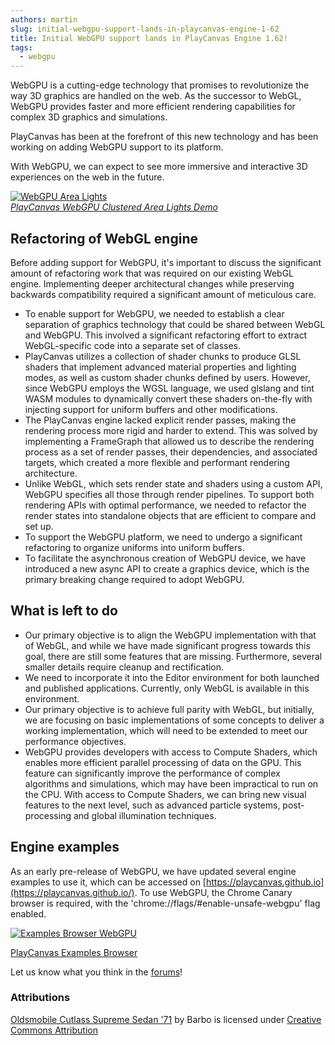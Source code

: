```yaml
---
authors: martin
slug: initial-webgpu-support-lands-in-playcanvas-engine-1-62
title: Initial WebGPU support lands in PlayCanvas Engine 1.62!
tags:
  - webgpu
---
```


WebGPU is a cutting-edge technology that promises to revolutionize the way 3D graphics are handled on the web. As the successor to WebGL, WebGPU provides faster and more efficient rendering capabilities for complex 3D graphics and simulations.

PlayCanvas has been at the forefront of this new technology and has been working on adding WebGPU support to its platform.

With WebGPU, we can expect to see more immersive and interactive 3D experiences on the web in the future.

[![WebGPU Area Lights](/img/webgpu-area-lights-demo.jpg)](/img/webgpu-area-lights-demo.jpg)  
[_PlayCanvas WebGPU Clustered Area Lights Demo_](https://playcanvas.com/demos/arealights/)

<!-- truncate -->

## Refactoring of WebGL engine

Before adding support for WebGPU, it's important to discuss the significant amount of refactoring work that was required on our existing WebGL engine. Implementing deeper architectural changes while preserving backwards compatibility required a significant amount of meticulous care.

- To enable support for WebGPU, we needed to establish a clear separation of graphics technology that could be shared between WebGL and WebGPU. This involved a significant refactoring effort to extract WebGL-specific code into a separate set of classes.
- PlayCanvas utilizes a collection of shader chunks to produce GLSL shaders that implement advanced material properties and lighting modes, as well as custom shader chunks defined by users. However, since WebGPU employs the WGSL language, we used glslang and tint WASM modules to dynamically convert these shaders on-the-fly with injecting support for uniform buffers and other modifications.
- The PlayCanvas engine lacked explicit render passes, making the rendering process more rigid and harder to extend. This was solved by implementing a FrameGraph that allowed us to describe the rendering process as a set of render passes, their dependencies, and associated targets, which created a more flexible and performant rendering architecture.
- Unlike WebGL, which sets render state and shaders using a custom API, WebGPU specifies all those through render pipelines. To support both rendering APIs with optimal performance, we needed to refactor the render states into standalone objects that are efficient to compare and set up.
- To support the WebGPU platform, we need to undergo a significant refactoring to organize uniforms into uniform buffers.
- To facilitate the asynchronous creation of WebGPU device, we have introduced a new async API to create a graphics device, which is the primary breaking change required to adopt WebGPU.

## What is left to do

- Our primary objective is to align the WebGPU implementation with that of WebGL, and while we have made significant progress towards this goal, there are still some features that are missing. Furthermore, several smaller details require cleanup and rectification.
- We need to incorporate it into the Editor environment for both launched and published applications. Currently, only WebGL is available in this environment.
- Our primary objective is to achieve full parity with WebGL, but initially, we are focusing on basic implementations of some concepts to deliver a working implementation, which will need to be extended to meet our performance objectives.
- WebGPU provides developers with access to Compute Shaders, which enables more efficient parallel processing of data on the GPU. This feature can significantly improve the performance of complex algorithms and simulations, which may have been impractical to run on the CPU. With access to Compute Shaders, we can bring new visual features to the next level, such as advanced particle systems, post-processing and global illumination techniques.

## Engine examples

As an early pre-release of WebGPU, we have updated several engine examples to use it, which can be accessed on [https://playcanvas.github.io](https://playcanvas.github.io/). To use WebGPU, the Chrome Canary browser is required, with the 'chrome://flags/#enable-unsafe-webgpu' flag enabled.

[![Examples Browser WebGPU](/img/playcanvas-examples-browser-webgpu.jpg)](/img/playcanvas-examples-browser-webgpu.jpg)

[PlayCanvas Examples Browser](https://playcanvas.github.io/)

Let us know what you think in the [forums](https://forum.playcanvas.com/t/engine-release-v1-62/30360)!

### Attributions

[Oldsmobile Cutlass Supreme Sedan '71](https://sketchfab.com/3d-models/oldsmobile-cutlass-supreme-sedan-71-78f76d386a4341b0b71745bdc50fd5ab) by Barbo is licensed under [Creative Commons Attribution](https://creativecommons.org/licenses/by/4.0/)
